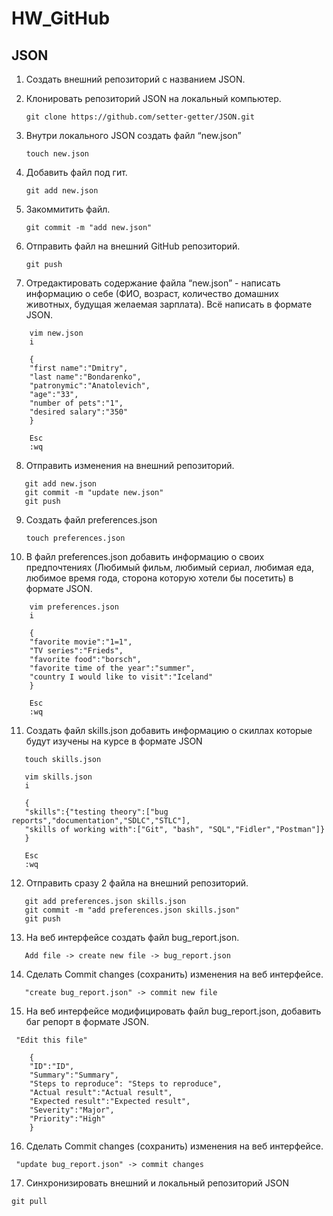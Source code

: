# HW_GitHub
## JSON

 1. Создать внешний репозиторий c названием JSON.
 2. Клонировать репозиторий JSON на локальный компьютер.
 
	`git clone https://github.com/setter-getter/JSON.git`
 3. Внутри локального JSON создать файл “new.json”
 
	`touch new.json`
 4. Добавить файл под гит.
 
    `git add new.json`
  
 5. Закоммитить файл.
 
	 `git commit -m "add new.json"`
   
 6. Отправить файл на внешний GitHub репозиторий.
 
	 `git push`
    
 7. Отредактировать содержание файла “new.json” - написать информацию о себе (ФИО, возраст, количество домашних животных, будущая желаемая зарплата). Всё написать в формате JSON.
```
	vim new.json
	i
	
	{
	"first name":"Dmitry",
	"last name":"Bondarenko",
	"patronymic":"Anatolevich",
	"age":"33",
	"number of pets":"1",
	"desired salary":"350"
	}
	
	Esc
	:wq
  ```
  
 8. Отправить изменения на внешний репозиторий.
 ```
	git add new.json
	git commit -m "update new.json"
	git push
 ```
 9. Создать файл preferences.json
 
	`touch preferences.json`
  
 10. В файл preferences.json добавить информацию о своих предпочтениях (Любимый фильм, любимый сериал, любимая еда, любимое время года, сторона которую хотели бы посетить) в формате JSON.
```
	vim preferences.json
	i

	{
	"favorite movie":"1=1",
	"TV series":"Frieds",
	"favorite food":"borsch",
	"favorite time of the year":"summer",
	"country I would like to visit":"Iceland"
	}

	Esc
	:wq
```
 11. Создать файл skills.json добавить информацию о скиллах которые будут изучены на курсе в формате JSON
 ```
	touch skills.json
	
	vim skills.json
	i
	
	{
	"skills":{"testing theory":["bug reports","documentation","SDLC","STLC"],
 	"skills of working with":["Git", "bash", "SQL","Fidler","Postman"]}
	}
	
	Esc
	:wq
```
 12. Отправить сразу 2 файла на внешний репозиторий.
 ```
	git add preferences.json skills.json
	git commit -m "add preferences.json skills.json"
	git push
 ``` 
 13. На веб интерфейсе создать файл bug_report.json.
 ```
	Add file -> create new file -> bug_report.json
```
 14. Сделать Commit changes (сохранить) изменения на веб интерфейсе.

`	"create bug_report.json" -> commit new file`

 15. На веб интерфейсе модифицировать файл bug_report.json, добавить баг репорт в формате JSON.
	
  `	"Edit this file"`
```
	{
	"ID":"ID",
	"Summary":"Summary",
	"Steps to reproduce": "Steps to reproduce",
	"Actual result":"Actual result",
	"Expected result":"Expected result",
	"Severity":"Major",
	"Priority":"High"
	}
```
 16. Сделать Commit changes (сохранить) изменения на веб интерфейсе.

 ` "update bug_report.json" -> commit changes`

 17. Синхронизировать внешний и локальный репозиторий JSON
 
 `git pull`
